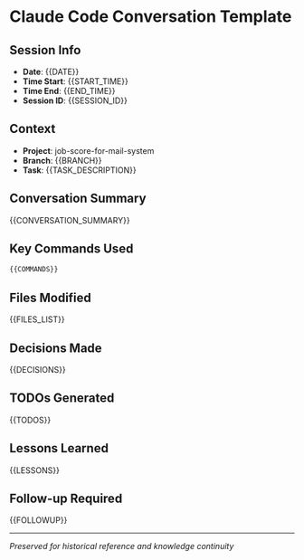 # Claude Code Conversation Template

## Session Info
- **Date**: {{DATE}}
- **Time Start**: {{START_TIME}}
- **Time End**: {{END_TIME}}
- **Session ID**: {{SESSION_ID}}

## Context
- **Project**: job-score-for-mail-system
- **Branch**: {{BRANCH}}
- **Task**: {{TASK_DESCRIPTION}}

## Conversation Summary
{{CONVERSATION_SUMMARY}}

## Key Commands Used
```bash
{{COMMANDS}}
```

## Files Modified
{{FILES_LIST}}

## Decisions Made
{{DECISIONS}}

## TODOs Generated
{{TODOS}}

## Lessons Learned
{{LESSONS}}

## Follow-up Required
{{FOLLOWUP}}

---
*Preserved for historical reference and knowledge continuity*